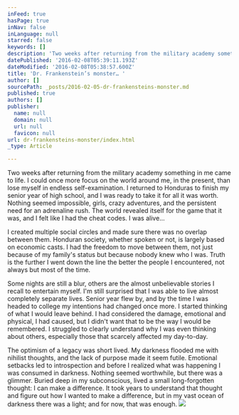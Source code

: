 ```yaml
---
inFeed: true
hasPage: true
inNav: false
inLanguage: null
starred: false
keywords: []
description: 'Two weeks after returning from the military academy something in me came to life. '
datePublished: '2016-02-08T05:39:11.193Z'
dateModified: '2016-02-08T05:38:57.600Z'
title: 'Dr. Frankenstein’s monster… '
author: []
sourcePath: _posts/2016-02-05-dr-frankensteins-monster.md
published: true
authors: []
publisher:
  name: null
  domain: null
  url: null
  favicon: null
url: dr-frankensteins-monster/index.html
_type: Article

---
```

Two weeks after returning from the military academy something in me came to life. I could once more focus on the world around me, in the present, than lose myself in endless self-examination. I returned to Honduras to finish my senior year of high school, and I was ready to take it for all it was worth. Nothing seemed impossible, girls, crazy adventures, and the persistent need for an adrenaline rush. The world revealed itself for the game that it was, and I felt like I had the cheat codes. I was alive...

I created multiple social circles and made sure there was no overlap between them. Honduran society, whether spoken or not, is largely based on economic casts. I had the freedom to move between them, not just because of my family's status but because nobody knew who I was. Truth is the further I went down the line the better the people I encountered, not always but most of the time.

Some nights are still a blur, others are the almost unbelievable stories I recall to entertain myself. I'm still surprised that I was able to live almost completely separate lives. Senior year flew by, and by the time I was headed to college my intentions had changed once more. I started thinking of what I would leave behind. I had considered the damage, emotional and physical, I had caused, but I didn't want that to be the way I would be remembered. I struggled to clearly understand why I was even thinking about others, especially those that scarcely affected my day-to-day.

The optimism of a legacy was short lived. My darkness flooded me with nihilist thoughts, and the lack of purpose made it seem futile. Emotional setbacks led to introspection and before I realized what was happening I was consumed in darkness. Nothing seemed worthwhile, but there was a glimmer. Buried deep in my subconscious, lived a small long-forgotten thought: I can make a difference. It took years to understand that thought and figure out how I wanted to make a difference, but in my vast ocean of darkness there was a light; and for now, that was enough.
![](https://the-grid-user-content.s3-us-west-2.amazonaws.com/a9cdeb3c-f43e-4a2c-b231-dcdadcde341b.jpg)